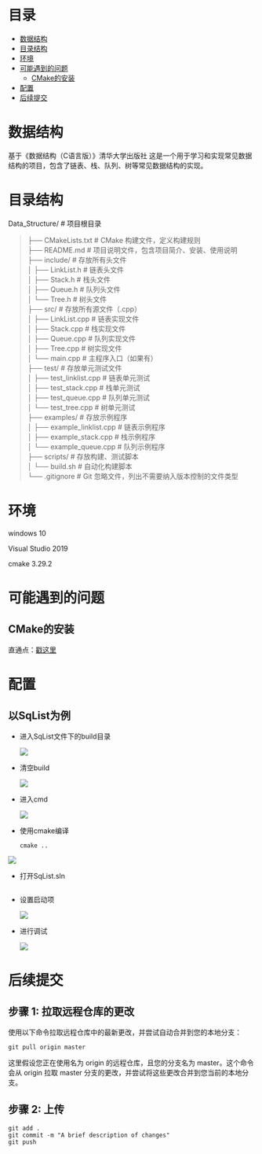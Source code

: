 # 目录
- [数据结构](#数据结构)
- [目录结构](#目录结构)
- [环境](#环境)
- [可能遇到的问题](#可能遇到的问题)
  - [CMake的安装](#CMake的安装)
- [配置](#配置)
- [后续提交](#后续提交)

# 数据结构

基于《数据结构（C语言版）》清华大学出版社
这是一个用于学习和实现常见数据结构的项目，包含了链表、栈、队列、树等常见数据结构的实现。



# 目录结构
Data_Structure/ # 项目根目录   
> ├── CMakeLists.txt # CMake 构建文件，定义构建规则  
├── README.md # 项目说明文件，包含项目简介、安装、使用说明  
├── include/ # 存放所有头文件  
│ ├── LinkList.h # 链表头文件  
│ ├── Stack.h # 栈头文件  
│ ├── Queue.h # 队列头文件  
│ └── Tree.h # 树头文件  
├── src/ # 存放所有源文件（.cpp）  
│ ├── LinkList.cpp # 链表实现文件  
│ ├── Stack.cpp # 栈实现文件  
│ ├── Queue.cpp # 队列实现文件  
│ ├── Tree.cpp # 树实现文件  
│ └── main.cpp # 主程序入口（如果有）  
├── test/ # 存放单元测试文件  
│ ├── test_linklist.cpp # 链表单元测试  
│ ├── test_stack.cpp # 栈单元测试  
│ ├── test_queue.cpp # 队列单元测试  
│ └── test_tree.cpp # 树单元测试  
├── examples/ # 存放示例程序  
│ ├── example_linklist.cpp # 链表示例程序  
│ ├── example_stack.cpp # 栈示例程序  
│ └── example_queue.cpp # 队列示例程序  
├── scripts/ # 存放构建、测试脚本  
│ └── build.sh # 自动化构建脚本  
└── .gitignore # Git 忽略文件，列出不需要纳入版本控制的文件类型 

# 环境

windows 10

Visual Studio 2019

cmake  3.29.2

# 可能遇到的问题

## CMake的安装

直通点：[戳这里](https://blog.csdn.net/sanqima/article/details/132634898?ops_request_misc=&request_id=&biz_id=102&utm_term=cmake%20windows&utm_medium=distribute.pc_search_result.none-task-blog-2~all~sobaiduweb~default-0-132634898.142^v100^pc_search_result_base7&spm=1018.2226.3001.4187)

# 配置

## 以SqList为例

- 进入SqList文件下的build目录

   ![](https://github.com/369qwer/Data_Structure/blob/master/Sample%20Photos/%E5%B1%8F%E5%B9%95%E6%88%AA%E5%9B%BE%202024-04-19%20130505.png)
- 清空build

   ![](https://github.com/369qwer/Data_Structure/blob/master/Sample%20Photos/%E5%B1%8F%E5%B9%95%E6%88%AA%E5%9B%BE%202024-04-19%20130543.png)
- 进入cmd

   ![](https://github.com/369qwer/Data_Structure/blob/master/Sample%20Photos/%E5%B1%8F%E5%B9%95%E6%88%AA%E5%9B%BE%202024-04-19%20130554.png)

- 使用cmake编译
  
  ```
  cmake ..
  ```
 ![](https://github.com/369qwer/Data_Structure/blob/master/Sample%20Photos/%E5%B1%8F%E5%B9%95%E6%88%AA%E5%9B%BE%202024-04-19%20131646.png)
  
- 打开SqList.sln

   ![]()
- 设置启动项

   ![](https://github.com/369qwer/Data_Structure/blob/master/Sample%20Photos/%E5%B1%8F%E5%B9%95%E6%88%AA%E5%9B%BE%202024-04-19%20131738.png)
- 进行调试

   ![](https://github.com/369qwer/Data_Structure/blob/master/Sample%20Photos/%E5%B1%8F%E5%B9%95%E6%88%AA%E5%9B%BE%202024-04-19%20131819.png)
  

# 后续提交


## 步骤 1: 拉取远程仓库的更改

使用以下命令拉取远程仓库中的最新更改，并尝试自动合并到您的本地分支：
```
git pull origin master
```
这里假设您正在使用名为 origin 的远程仓库，且您的分支名为 master。这个命令会从 origin 拉取 master 分支的更改，并尝试将这些更改合并到您当前的本地分支。

## 步骤 2: 上传

```
git add .
git commit -m "A brief description of changes"
git push
```



